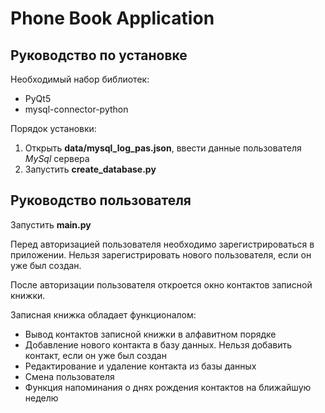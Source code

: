 # Phone Book Application


## Руководство по установке

Необходимый набор библиотек:
- PyQt5
- mysql-connector-python

Порядок установки:
1. Открыть **data/mysql_log_pas.json**, ввести данные пользователя *MySql* сервера
2. Запустить **create_database.py**

## Руководство пользователя

Запустить **main.py**

Перед авторизацией пользователя необходимо зарегистрироваться в приложении.
Нельзя зарегистрировать нового пользователя, если он уже был создан.

После авторизации пользователя откроется окно контактов записной книжки.

Записная книжка обладает функционалом:
- Вывод контактов записной книжки в алфавитном порядке
- Добавление нового контакта в базу данных. Нельзя добавить контакт, если он уже был создан
- Редактирование и удаление контакта из базы данных
- Смена пользователя
- Функция напоминания о днях рождения контактов на ближайшую неделю


